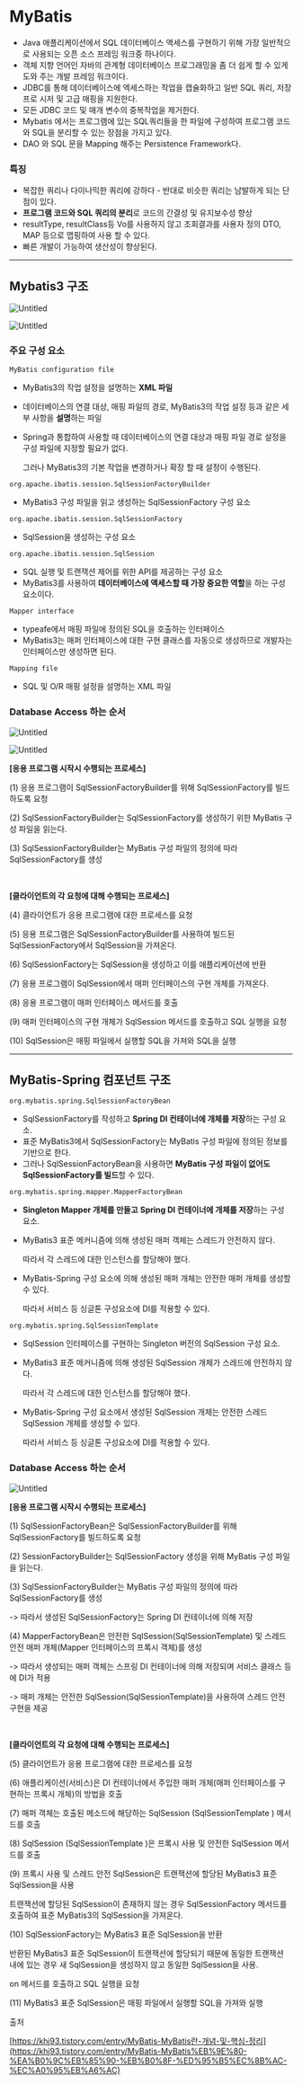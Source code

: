 # MyBatis

- Java 애플리케이션에서 SQL 데이터베이스 액세스를 구현하기 위해 가장 일반적으로 사용되는 오픈 소스 프레임 워크중 하나이다.
- 객체 지향 언어인 자바의 관계형 데이터베이스 프로그래밍을 좀 더 쉽게 할 수 있게 도와 주는 개발 프레임 워크이다.
- JDBC를 통해 데이터베이스에 엑세스하는 작업을 캡슐화하고 일반 SQL 쿼리, 저장 프로 시저 및 고급 매핑을 지원한다.
- 모든 JDBC 코드 및 매개 변수의 중복작업을 제거한다.
- Mybatis 에서는 프로그램에 있는 SQL쿼리들을 한 파일에 구성하여 프로그램 코드와 SQL을 분리할 수 있는 장점을 가지고 있다.
- DAO 와 SQL 문을 Mapping 해주는 Persistence Framework다.

### **특징**

- 복잡한 쿼리나 다이나믹한 쿼리에 강하다 - 반대로 비슷한 쿼리는 남발하게 되는 단점이 있다.
- **프로그램 코드와 SQL 쿼리의 분리**로 코드의 간결성 및 유지보수성 향상
- resultType, resultClass등 Vo를 사용하지 않고 조회결과를 사용자 정의 DTO, MAP 등으로 맵핑하여 사용 할 수 있다.
- 빠른 개발이 가능하여 생산성이 향상된다.

---

## **Mybatis3 구조**

![Untitled](MyBatis%20f91f8df00cb84c8db5a3821035566774/Untitled.png)

![Untitled](MyBatis%20f91f8df00cb84c8db5a3821035566774/Untitled%201.png)

### 주요 구성 요소

`MyBatis configuration file`

- MyBatis3의 작업 설정을 설명하는 **XML 파일**
- 데이터베이스의 연결 대상, 매핑 파일의 경로, MyBatis3의 작업 설정 등과 같은 세부 사항을 **설명**하는 파일
- Spring과 통합하여 사용할 때 데이터베이스의 연결 대상과 매핑 파일 경로 설정을 구성 파일에 지정할 필요가 없다.

  그러나 MyBatis3의 기본 작업을 변경하거나 확장 할 때 설정이 수행된다.


`org.apache.ibatis.session.SqlSessionFactoryBuilder`

- MyBatis3 구성 파일을 읽고 생성하는 SqlSessionFactory 구성 요소

`org.apache.ibatis.session.SqlSessionFactory`

- SqlSession을 생성하는 구성 요소

`org.apache.ibatis.session.SqlSession`

- SQL 실행 및 트랜잭션 제어를 위한 API를 제공하는 구성 요소
- MyBatis3를 사용하여 **데이터베이스에 액세스할 때 가장 중요한 역할**을 하는 구성 요소이다.

`Mapper interface`

- typeafe에서 매핑 파일에 정의된 SQL을 호출하는 인터페이스
- MyBatis3는 매퍼 인터페이스에 대한 구현 클래스를 자동으로 생성하므로 개발자는 인터페이스만 생성하면 된다.

`Mapping file`

- SQL 및 O/R 매핑 설정을 설명하는 XML 파일

### Database Access 하는 순서

![Untitled](MyBatis%20f91f8df00cb84c8db5a3821035566774/Untitled%202.png)

![Untitled](MyBatis%20f91f8df00cb84c8db5a3821035566774/Untitled%203.png)

**[응용 프로그램 시작시 수행되는 프로세스]**

(1) 응용 프로그램이 SqlSessionFactoryBuilder를 위해 SqlSessionFactory를 빌드하도록 요청

(2) SqlSessionFactoryBuilder는 SqlSessionFactory를 생성하기 위한 MyBatis 구성 파일을 읽는다.

(3) SqlSessionFactoryBuilder는 MyBatis 구성 파일의 정의에 따라 SqlSessionFactory를 생성

<br>

**[클라이언트의 각 요청에 대해 수행되는 프로세스]**

(4) 클라이언트가 응용 프로그램에 대한 프로세스를 요청

(5) 응용 프로그램은 SqlSessionFactoryBuilder를 사용하여 빌드된 SqlSessionFactory에서 SqlSession을 가져온다.

(6) SqlSessionFactory는 SqlSession을 생성하고 이를 애플리케이션에 반환

(7) 응용 프로그램이 SqlSession에서 매퍼 인터페이스의 구현 개체를 가져온다.

(8) 응용 프로그램이 매퍼 인터페이스 메서드를 호출

(9) 매퍼 인터페이스의 구현 개체가 SqlSession 메서드를 호출하고 SQL 실행을 요청

(10) SqlSession은 매핑 파일에서 실행할 SQL을 가져와 SQL을 실행

---

## **MyBatis-Spring 컴포넌트 구조**

`org.mybatis.spring.SqlSessionFactoryBean`

- SqlSessionFactory를 작성하고 **Spring DI 컨테이너에 개체를 저장**하는 구성 요소.
- 표준 MyBatis3에서 SqlSessionFactory는 MyBatis 구성 파일에 정의된 정보를 기반으로 한다.
- 그러나 SqlSessionFactoryBean을 사용하면 **MyBatis 구성 파일이 없어도 SqlSessionFactory를 빌드**할 수 있다.

`org.mybatis.spring.mapper.MapperFactoryBean`

- **Singleton Mapper 개체를 만들고** **Spring DI 컨테이너에 개체를 저장**하는 구성 요소.
- MyBatis3 표준 메커니즘에 의해 생성된 매퍼 객체는 스레드가 안전하지 않다.

  따라서 각 스레드에 대한 인스턴스를 할당해야 했다.

- MyBatis-Spring 구성 요소에 의해 생성된 매퍼 개체는 안전한 매퍼 개체를 생성할 수 있다.

  따라서 서비스 등 싱글톤 구성요소에 DI를 적용할 수 있다.


`org.mybatis.spring.SqlSessionTemplate`

- SqlSession 인터페이스를 구현하는 Singleton 버전의 SqlSession 구성 요소.
- MyBatis3 표준 메커니즘에 의해 생성된 SqlSession 개체가 스레드에 안전하지 않다.

  따라서 각 스레드에 대한 인스턴스를 할당해야 했다.

- MyBatis-Spring 구성 요소에서 생성된 SqlSession 개체는 안전한 스레드 SqlSession 개체를 생성할 수 있다.

  따라서 서비스 등 싱글톤 구성요소에 DI를 적용할 수 있다.


### Database Access 하는 순서

![Untitled](MyBatis%20f91f8df00cb84c8db5a3821035566774/Untitled%204.png)

**[응용 프로그램 시작시 수행되는 프로세스]**

(1) SqlSessionFactoryBean은 SqlSessionFactoryBuilder를 위해 SqlSessionFactory를 빌드하도록 요청

(2) SessionFactoryBuilder는 SqlSessionFactory 생성을 위해 MyBatis 구성 파일을 읽는다.

(3) SqlSessionFactoryBuilder는 MyBatis 구성 파일의 정의에 따라 SqlSessionFactory를 생성

-> 따라서 생성된 SqlSessionFactory는 Spring DI 컨테이너에 의해 저장

(4) MapperFactoryBean은 안전한 SqlSession(SqlSessionTemplate) 및 스레드 안전 매퍼 개체(Mapper 인터페이스의 프록시 객체)를 생성

-> 따라서 생성되는 매퍼 객체는 스프링 DI 컨테이너에 의해 저장되며 서비스 클래스 등에 DI가 적용

-> 매퍼 개체는 안전한 SqlSession(SqlSessionTemplate)을 사용하여 스레드 안전 구현을 제공

<br>

**[클라이언트의 각 요청에 대해 수행되는 프로세스]**

(5) 클라이언트가 응용 프로그램에 대한 프로세스를 요청

(6) 애플리케이션(서비스)은 DI 컨테이너에서 주입한 매퍼 개체(매퍼 인터페이스를 구현하는 프록시 개체)의 방법을 호출

(7) 매퍼 객체는 호출된 메소드에 해당하는 SqlSession (SqlSessionTemplate ) 메서드를 호출

(8) SqlSession (SqlSessionTemplate )은 프록시 사용 및 안전한 SqlSession 메서드를 호출

(9) 프록시 사용 및 스레드 안전 SqlSession은 트랜잭션에 할당된 MyBatis3 표준 SqlSession을 사용

트랜잭션에 할당된 SqlSession이 존재하지 않는 경우 SqlSessionFactory 메서드를 호출하여 표준 MyBatis3의 SqlSession을 가져온다.

(10) SqlSessionFactory는 MyBatis3 표준 SqlSession을 반환

반환된 MyBatis3 표준 SqlSession이 트랜잭션에 할당되기 때문에 동일한 트랜잭션 내에 있는 경우 새 SqlSession을 생성하지 않고 동일한 SqlSession을 사용.

on 메서드를 호출하고 SQL 실행을 요청

(11) MyBatis3 표준 SqlSession은 매핑 파일에서 실행할 SQL을 가져와 실행

출처

[https://khj93.tistory.com/entry/MyBatis-MyBatis란-개념-및-핵심-정리](https://khj93.tistory.com/entry/MyBatis-MyBatis%EB%9E%80-%EA%B0%9C%EB%85%90-%EB%B0%8F-%ED%95%B5%EC%8B%AC-%EC%A0%95%EB%A6%AC)